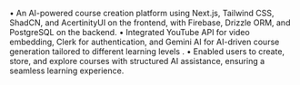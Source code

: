 • An AI-powered course creation platform using Next.js, Tailwind CSS, ShadCN, and AcertinityUI on the
frontend, with Firebase, Drizzle ORM, and PostgreSQL on the backend.
• Integrated YouTube API for video embedding, Clerk for authentication, and Gemini AI for AI-driven course
generation tailored to different learning levels .
• Enabled users to create, store, and explore courses with structured AI assistance, ensuring a seamless learning
experience.
